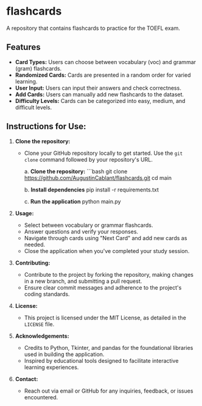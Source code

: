 # flashcards
A repository that contains flashcards to practice for the TOEFL exam.

## Features

- **Card Types:** Users can choose between vocabulary (voc) and grammar (gram) flashcards.
- **Randomized Cards:** Cards are presented in a random order for varied learning.
- **User Input:** Users can input their answers and check correctness.
- **Add Cards:** Users can manually add new flashcards to the dataset.
- **Difficulty Levels:** Cards can be categorized into easy, medium, and difficult levels.

## Instructions for Use:

1. **Clone the repository:**
   - Clone your GitHub repository locally to get started. Use the `git clone` command followed by your repository's URL.


      a. **Clone the repository:**
         ```bash
         git clone https://github.com/AugustinCablant/flashcards.git
         cd main
      
      b. **Install dependencies**
         pip install -r requirements.txt
      
      c. **Run the application**
         python main.py


2. **Usage:**
   - Select between vocabulary or grammar flashcards.
   - Answer questions and verify your responses.
   - Navigate through cards using "Next Card" and add new cards as needed.
   - Close the application when you've completed your study session.

3. **Contributing:**
   - Contribute to the project by forking the repository, making changes in a new branch, and submitting a pull request.
   - Ensure clear commit messages and adherence to the project's coding standards.

4. **License:**
   - This project is licensed under the MIT License, as detailed in the `LICENSE` file.

5. **Acknowledgements:**
   - Credits to Python, Tkinter, and pandas for the foundational libraries used in building the application.
   - Inspired by educational tools designed to facilitate interactive learning experiences.

6. **Contact:**
   - Reach out via email or GitHub for any inquiries, feedback, or issues encountered.


